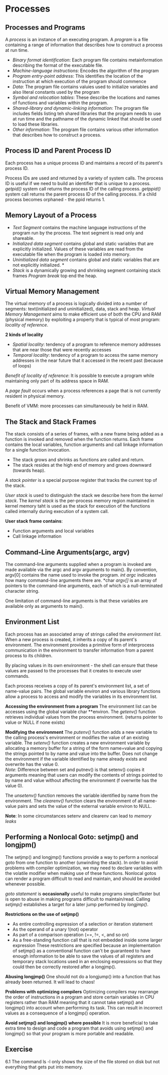 # Processes

## Processes and Programs
A *process* is an instance of an executing program. 
A *program* is a file containing a range of information that describes how to construct a process at run time. 
- *Binary format identification*: Each program file contains metainformation describing the format of the executable file. 
- *Machine-language instructions*: Encodes the algorithm of the program
- *Program entry-point address*: This identifies the location of the instruction at which execution of the program should commence
- *Data*: The program file contains valuies used to initialize variables and also literal constants used by the program 
- *Symbol and relocation tables*: These describe the locations and names of functions and variables within the program.
- *Shared-library and dynamic-linking information*: The program file includes fields listing teh shared libraries that the program needs to use at run time and the pathname of the dynamic linked that should be used to load these libraries.
- *Other information*: The program file contains various other information that describes how to construct a process. 

## Process ID and Parent Process ID

Each process has a unique process ID and maintains a record of its parent's process ID.

Process IDs are used and returned by a variety of system calls. The process ID is useful if we need to build an identifier that is unique to a process. 
*getpid()* system call returns the process ID of the calling process. 
*getppid()* system call returns the parent process ID of the calling process. 
If a child process becomes orphaned - the ppid returns 1.

## Memory Layout of a Process
- *Text Segment* contains the machine language instructions of the program run by the process. The text segment is read only and shareable.
- *Initialized data segment* contains global and static variables that are explicitly initialized. Values of these variables are read from the executable file when the program is loaded into memory. 
- *Uninitialized data segment* contains global and static variables that are not explicitly initialized.  *
- *Stack* is a dynamically growing and shrinking segment containing stack frames
*Program break* top end the heap.

## Virtual Memory Management 
The virtual memory of a process is logically divided into a number of segments: text(initialized and uninitialized), data, stack and heap.
*Virtual Memory Management* aims to make efficient use of both the CPU and RAM (physical memory) by exploiting a property that is typical of most program: *locality of reference*.

**2 kinds of locality**
- *Spatial locality*: tendency of a program to reference memory addresses that are near those that were recently accesses
- *Temporal locality*: tendency of a program to access the same memory addresses in the near future that it accessed in the recent past (because of loops)

*Benefit of locality of reference*: It is possible to execute a program while maintaining only part of its address space in RAM.

A *page fault* occurs when a process references a page that is not currently resident in physical memory. 

Benefit of VMM: more processes can simultaneously be held in RAM.
## The Stack and Stack Frames
The stack consists of a series of frames, with a new frame being added as a function is invoked and removed when the function returns. Each frame contains the local variables, function arguments and call linkage information for a single function invocation.
- The stack grows and shrinks as functions are called and return. 
- The stack resides at the high end of memory and grows downward (towards heap).

A *stack pointer* is a special purpose register that tracks the current top of the stack. 

*User stack* is used to distinguish the stack we describe here from the *kernel stack*.
The *kernel stack* is the per-process memory region maintained in kernel memory taht is used as the stack for execution of the functions called internally during execution of a system call. 

**User stack frame contains**:
- Function arguments and local variables
- Call linkage information

## Command-Line Arguments(argc, argv)
The command-line arguments supplied when a program is invoked are made available via the argc and argv arguments to main(). By convention, argv[0] contains the name used to invoke the program. 
*int argc* indicates how many command-line arguments there are.
*char *argv[]* is an array of pointers to the command-line arguments, each of which is a null-terminated character string. 

One limitation of command-line arguments is that these variables are available only as arguments to main().

## Environment List
Each process has an associated array of strings called the *environment list*.
When a new process is created, it inherits a copy of its parent's environment. 
The environment provides a primitive form of interprocess communication in the environment to transfer information from a parent process to its children. 

By placing values in its own environment - the shell can ensure that these values are passed to the processes that it creates to execute user commands. 

Each process receives a copy of its parent's environment list, a set of name-value pairs. The global variable environ and various library functions allow a process to access and modify the variables in its environment list. 

**Accessing the environment from a program**
The environment list can be accesses using the global variable char **environ.
The *getenv()* function retrieves individual values from the process environment. (returns pointer to value or NULL if none exists)

**Modifying the environment**
The *putenv()* function adds a new variable to the calling process's environment or modifies the value of an existing variable. 
The *setenv()* function creates a new environment variable by allocating a memory buffer for a string of the form name=value and copying the strings pointed to by name and value into the buffer. Does not change the environment if the variable identified by name already exists and overwrite has the value 0.  
*Note*: Difference between set and putnev() is that setenv() copies it arguments meaning that users can modify the contents of strings pointed to by name and value without affecting the environment (f overwrite has the value 0). 

The *unsetenv()* function removes the variable identified by name from the environment. 
The *clearenv()* function clears the environment of all name-value pairs and sets the value of the external variable environ to NULL.

**Note**: In some circumstances setenv and clearenv can lead to *memory leaks*

## Performing a Nonlocal Goto: setjmp() and longjpm()
The setjmp() and longjmp() functions provide a way to perform a nonlocal goto from one function to another (unwinding the stack). In order to avoid problems with compiler optimization, we may need to declare variables with the volatile modifier when making use of these functions. Nonlocal gotos can render a program difficult to read and maintain, and should be avoided whenever possible. 


*goto statement* is **occasionally** useful to make programs simpler/faster but is open to abuse in making programs difficult to maintain/read. 
Calling *setjmp()* establishes a target for a later jump performed by *longjmp()*. 

**Restrictions on the use of setjmp()**
- As entire controlling expression of a selection or iteration statement
- As the operand of a unary !(not) operator
- As part of a comparison operation (==, !=, <, and so on)
- As a free-standing function call that is not embedded inside some larger expression
These restrictions are specified  because an implementation of setjmp() as a conventional function can't be guaranteed to have enough information to be able to save the values of all registers and temporary stack locations used in an enclosing expressions so that they could then be correctly restored after a longjmp().

**Abusing longjmp()**
One should not do a longjump() into a function that has already been returned. It will lead to chaos! 

**Problems with optimizing compilers**
Optimizing compilers may rearrange the order of instructions in a program and store certain variables in CPU registers rather than RAM meaning that it cannot take setjmp() and longjmp() into account when performing its task. This can result in incorrect values as a consequence of a longjmp() operation. 
 
 **Avoid setjmp() and longjmp() where possible**
It is more beneficial to take extra time to design and code a program that avoids using setjmp() and longjmp() so that your program is more portable and readable. 

## Exercise

6.1
The command ls -l only shows the size of the file stored on disk but not everything that gets put into memory. 
